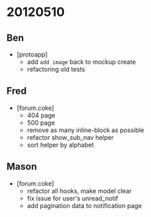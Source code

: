 # 20120510

## Ben
- [protoapp]
    - add `add image` back to mockup create
    - refactoring old tests



## Fred
- [forum.coke]
    - 404 page
    - 500 page
    - remove as many inline-block as possible
    - refactor show_sub_nav helper
    - sort helper by alphabet



## Mason
- [forum.coke]
    - refactor all hooks, make model clear
    - fix issue for user's unread_notif
    - add pagination data to notification page
